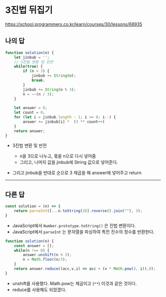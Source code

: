 # 3진법 뒤집기

https://school.programmers.co.kr/learn/courses/30/lessons/68935

## 나의 답

```js
function solution(n) {
    let jinbub = '';
    // 3진법 변환 및 반전
    while(true) {
        if (n < 3) {
            jinbub += String(n);    
            break;
        }
        jinbub += String(n % 3);
        n = ~~(n / 3);
    }
    
    let answer = 0;    
    let count = 0;
    for (let i = jinbub.length - 1; i >= 0; i--) {
        answer += jinbub[i] *  (3 ** count++)
    }
    return answer;
}
```

- 3진법 변환 및 반전
  - n을 3으로 나누고, 몫을 n으로 다시 넣어줌
  - 그리고, 나머지 값을 jinbub에 String 값으로 넣어준다.

- 그리고 jinbub을 반대로 순으로 3 제곱을 해 answer에 넣어주고 return


---

## 다른 답

```js
const solution = (n) => {
    return parseInt([...n.toString(3)].reverse().join(""), 3);
}
```

- JavaScript에서 `Number.prototype.toString()` 은 진법 변환이다.
- JavaScript에서 `parseInt` 는 문자열을 파싱하여 특전 진수의 정수를 반환한다.

```js
function solution(n) {
    const answer = [];
    while(n !== 0) {
        answer.unshift(n % 3);
        n = Math.floor(n/3);
    }
    return answer.reduce((acc,v,i) => acc + (v * Math.pow(3, i)),0);   
}
```

- unshift를 사용했다. Math.pow는 제곱이고 (`**`) 이것과 같은 것이다.
- reduce를 사용해도 되었겠다.
